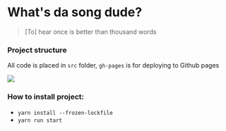 # What's da song dude?

> [To] hear once is better than thousand words


### Project structure
All code is placed in `src` folder, `gh-pages` is for deploying to Github pages

![](https://bernatskyys.s3-eu-west-1.amazonaws.com/img/hack_2020_example.gif)


### How to install project:
- `yarn install --frozen-lockfile`
- `yarn run start`
